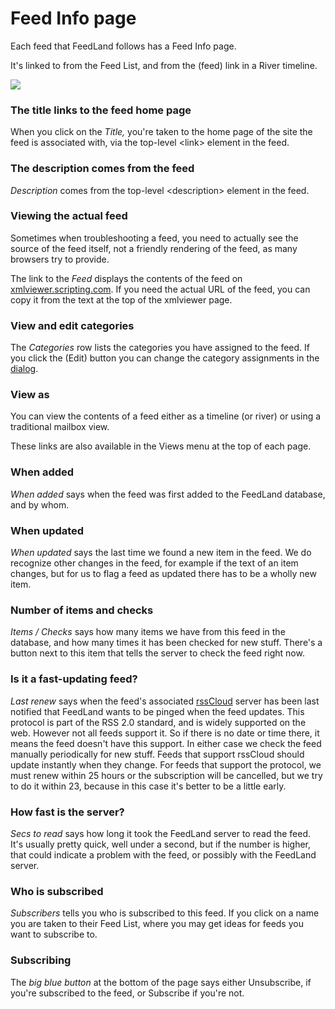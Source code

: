 # Feed Info page 

Each feed that FeedLand follows has a Feed Info page. 

It's linked to from the Feed List, and from the (feed) link in a River timeline. 

<img src="https://imgs.scripting.com/2023/08/02/feedInfoPage1.png">

### The title links to the feed home page

When you click on the <i>Title, </i>you're taken to the home page of the site the feed is associated with, via the top-level &lt;link> element in the feed.

### The description comes from the feed

<i>Description</i> comes from the top-level &lt;description> element in the feed. 

### Viewing the actual feed

Sometimes when troubleshooting a feed, you need to actually see the source of the feed itself, not a friendly rendering of the feed, as many browsers try to provide.

The link to the <i>Feed</i> displays the contents of the feed on <a href="http://xmlviewer.scripting.com/?url=http%3A%2F%2Fscripting.com%2Frss.xml">xmlviewer.scripting.com</a>. If you need the actual URL of the feed, you can copy it from the text at the top of the xmlviewer page.  

### View and edit categories

The <i>Categories</i> row lists the categories you have assigned to the feed. If you click the (Edit) button you can change the category assignments in the <a href="http://scripting.com/images/2022/10/19/categoriesDialogScreen.png">dialog</a>. 

### View as

You can view the contents of a feed either as a timeline (or river) or using a traditional mailbox view. 

These links are also available in the Views menu at the top of each page.

### When added

<i>When added</i> says when the feed was first added to the FeedLand database, and by whom. 

### When updated

<i>When updated</i> says the last time we found a new item in the feed. We do recognize other changes in the feed, for example if the text of an item changes, but for us to flag a feed as updated there has to be a wholly new item.

### Number of items and checks

<i>Items / Checks</i> says how many items we have from this feed in the database, and how many times it has been checked for new stuff. There's a button next to this item that tells the server to check the feed right now. 

### Is it a fast-updating feed?

<i>Last renew</i> says when the feed's associated <a href="http://home.rsscloud.co/">rssCloud</a> server has been last notified that FeedLand wants to be pinged when the feed updates. This protocol is part of the RSS 2.0 standard, and is widely supported on the web. However not all feeds support it. So if there is no date or time there, it means the feed doesn't have this support. In either case we check the feed manually periodically for new stuff. Feeds that support rssCloud should update instantly when they change. For feeds that support the protocol, we must renew within 25 hours or the subscription will be cancelled, but we try to do it within 23, because in this case it's better to be a little early. 

### How fast is the server?

<i>Secs to read</i> says how long it took the FeedLand server to read the feed. It's usually pretty quick, well under a second, but if the number is higher, that could indicate a problem with the feed, or possibly with the FeedLand server. 

### Who is subscribed

<i>Subscribers</i> tells you who is subscribed to this feed. If you click on a name you are taken to their Feed List, where you may get ideas for feeds you want to subscribe to. 

### Subscribing

The <i>big blue button</i> at the bottom of the page says either Unsubscribe, if you're subscribed to the feed, or Subscribe if you're not. 

